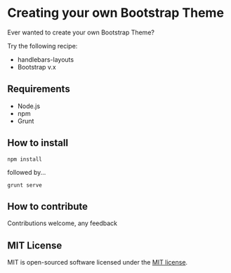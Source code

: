 # Creating your own Bootstrap Theme
Ever wanted to create your own Bootstrap Theme?

Try the following recipe:
- handlebars-layouts
- Bootstrap v.x

## Requirements
- Node.js
- npm
- Grunt

## How to install
```npm
npm install
```

followed by...

```grunt
grunt serve
```

## How to contribute
Contributions welcome, any feedback

## MIT License
MIT is open-sourced software licensed under the [MIT license](http://opensource.org/licenses/MIT).